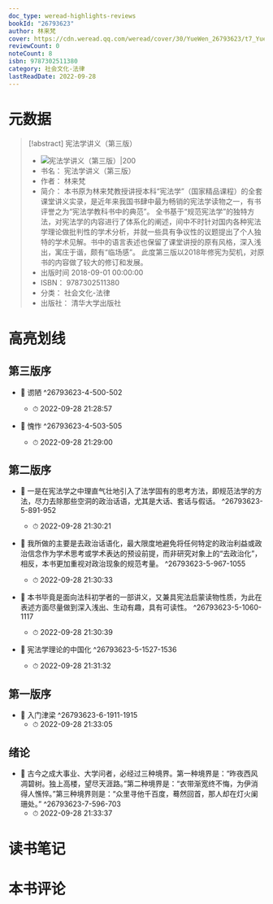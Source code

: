 ```yaml
---
doc_type: weread-highlights-reviews
bookId: "26793623"
author: 林来梵
cover: https://cdn.weread.qq.com/weread/cover/30/YueWen_26793623/t7_YueWen_26793623.jpg
reviewCount: 0
noteCount: 8
isbn: 9787302511380
category: 社会文化-法律
lastReadDate: 2022-09-28
---
```

# 元数据
> [!abstract] 宪法学讲义（第三版）
> - ![ 宪法学讲义（第三版）|200](https://cdn.weread.qq.com/weread/cover/30/YueWen_26793623/t7_YueWen_26793623.jpg)
> - 书名： 宪法学讲义（第三版）
> - 作者： 林来梵
> - 简介： 本书原为林来梵教授讲授本科“宪法学”（国家精品课程）的全套课堂讲义实录，是近年来我国书肆中最为畅销的宪法学读物之一，有书评誉之为“宪法学教科书中的典范”。 全书基于“规范宪法学”的独特方法，对宪法学的内容进行了体系化的阐述，间中不时针对国内各种宪法学理论做批判性的学术分析，并就一些具有争议性的议题提出了个人独特的学术见解。书中的语言表述也保留了课堂讲授的原有风格，深入浅出，寓庄于谐，颇有“临场感”。 此度第三版以2018年修宪为契机，对原书的内容做了较大的修订和发展。
> - 出版时间 2018-09-01 00:00:00
> - ISBN： 9787302511380
> - 分类： 社会文化-法律
> - 出版社： 清华大学出版社

# 高亮划线

## 第三版序


- 📌 谫陋 ^26793623-4-500-502
    - ⏱ 2022-09-28 21:28:57 

- 📌 愧怍 ^26793623-4-503-505
    - ⏱ 2022-09-28 21:29:00 
## 第二版序


- 📌 一是在宪法学之中理直气壮地引入了法学固有的思考方法，即规范法学的方法，尽力去除那些空洞的政治话语，尤其是大话、套话与假话。 ^26793623-5-891-952
    - ⏱ 2022-09-28 21:30:21 

- 📌 我所做的主要是去政治话语化，最大限度地避免将任何特定的政治利益或政治信念作为学术思考或学术表达的预设前提，而非研究对象上的“去政治化”，相反，本书更加重视对政治现象的规范考量。 ^26793623-5-967-1055
    - ⏱ 2022-09-28 21:30:33 

- 📌 本书毕竟是面向法科初学者的一部讲义，又兼具宪法启蒙读物性质，为此在表述方面尽量做到深入浅出、生动有趣，具有可读性。 ^26793623-5-1060-1117
    - ⏱ 2022-09-28 21:30:39 

- 📌 宪法学理论的中国化 ^26793623-5-1527-1536
    - ⏱ 2022-09-28 21:31:32 
## 第一版序


- 📌 入门津梁 ^26793623-6-1911-1915
    - ⏱ 2022-09-28 21:33:05 
## 绪论


- 📌 古今之成大事业、大学问者，必经过三种境界。第一种境界是：“昨夜西风凋碧树。独上高楼，望尽天涯路。”第二种境界是：“衣带渐宽终不悔，为伊消得人憔悴。”第三种境界则是：“众里寻他千百度，蓦然回首，那人却在灯火阑珊处。” ^26793623-7-596-703
    - ⏱ 2022-09-28 21:33:37 
# 读书笔记

# 本书评论
